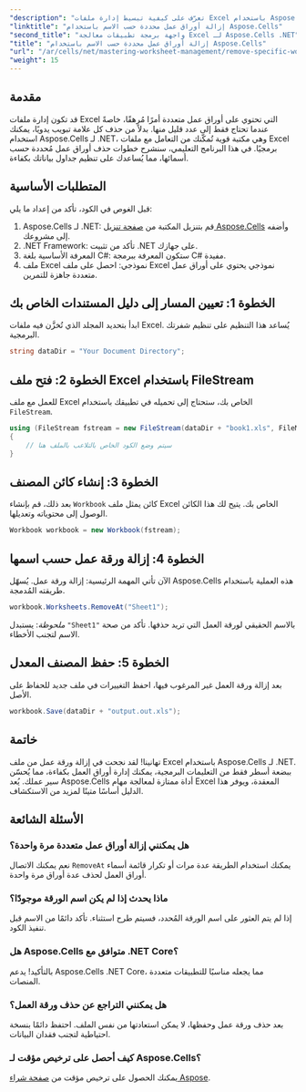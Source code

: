 ```yaml
---
"description": "تعرّف على كيفية تبسيط إدارة ملفات Excel باستخدام Aspose.Cells لـ .NET. يرشدك هذا الدليل إلى خطوات إزالة أوراق عمل محددة برمجيًا بالاسم، مما يوفر لك الوقت ويحافظ على تنظيم جداول بياناتك."
"linktitle": "إزالة أوراق عمل محددة حسب الاسم باستخدام Aspose.Cells"
"second_title": "واجهة برمجة تطبيقات معالجة Excel لـ Aspose.Cells .NET"
"title": "إزالة أوراق عمل محددة حسب الاسم باستخدام Aspose.Cells"
"url": "/ar/cells/net/mastering-worksheet-management/remove-specific-worksheets-by-name/"
"weight": 15
---
```


## مقدمة

قد تكون إدارة ملفات Excel التي تحتوي على أوراق عمل متعددة أمرًا مُرهقًا، خاصةً عندما تحتاج فقط إلى عدد قليل منها. بدلاً من حذف كل علامة تبويب يدويًا، يمكنك استخدام Aspose.Cells لـ .NET، وهي مكتبة قوية تُمكّنك من التعامل مع ملفات Excel برمجيًا. في هذا البرنامج التعليمي، سنشرح خطوات حذف أوراق عمل مُحددة حسب أسمائها، مما يُساعدك على تنظيم جداول بياناتك بكفاءة.

## المتطلبات الأساسية

قبل الغوص في الكود، تأكد من إعداد ما يلي:

1. Aspose.Cells لـ .NET: قم بتنزيل المكتبة من [صفحة تنزيل Aspose.Cells](https://releases.aspose.com/cells/net/) وأضفه إلى مشروعك.
2. .NET Framework: تأكد من تثبيت .NET على جهازك.
3. المعرفة الأساسية بلغة C#: ستكون المعرفة ببرمجة C# مفيدة.
4. ملف Excel نموذجي: احصل على ملف Excel نموذجي يحتوي على أوراق عمل متعددة جاهزة للتمرين.

## الخطوة 1: تعيين المسار إلى دليل المستندات الخاص بك

ابدأ بتحديد المجلد الذي تُخزَّن فيه ملفات Excel. يُساعد هذا التنظيم على تنظيم شفرتك البرمجية.

```csharp
string dataDir = "Your Document Directory";
```

## الخطوة 2: فتح ملف Excel باستخدام FileStream

للعمل مع ملف Excel الخاص بك، ستحتاج إلى تحميله في تطبيقك باستخدام `FileStream`.

```csharp
using (FileStream fstream = new FileStream(dataDir + "book1.xls", FileMode.Open))
{
    // سيتم وضع الكود الخاص بالتلاعب بالملف هنا
}
```

## الخطوة 3: إنشاء كائن المصنف

بعد ذلك، قم بإنشاء `Workbook` كائن يمثل ملف Excel الخاص بك. يتيح لك هذا الكائن الوصول إلى محتوياته وتعديلها.

```csharp
Workbook workbook = new Workbook(fstream);
```

## الخطوة 4: إزالة ورقة عمل حسب اسمها

الآن تأتي المهمة الرئيسية: إزالة ورقة عمل. يُسهّل Aspose.Cells هذه العملية باستخدام طريقته المُدمجة.

```csharp
workbook.Worksheets.RemoveAt("Sheet1");
```

*ملحوظة*: يستبدل `"Sheet1"` بالاسم الحقيقي لورقة العمل التي تريد حذفها. تأكد من صحة الاسم لتجنب الأخطاء.

## الخطوة 5: حفظ المصنف المعدل

بعد إزالة ورقة العمل غير المرغوب فيها، احفظ التغييرات في ملف جديد للحفاظ على الأصل.

```csharp
workbook.Save(dataDir + "output.out.xls");
```

## خاتمة

تهانينا! لقد نجحت في إزالة ورقة عمل من ملف Excel باستخدام Aspose.Cells لـ .NET. ببضعة أسطر فقط من التعليمات البرمجية، يمكنك إدارة أوراق العمل بكفاءة، مما يُحسّن سير عملك. يُعد Aspose.Cells أداة ممتازة لمعالجة مهام Excel المعقدة، ويوفر هذا الدليل أساسًا متينًا لمزيد من الاستكشاف.

## الأسئلة الشائعة

### هل يمكنني إزالة أوراق عمل متعددة مرة واحدة؟

نعم يمكنك الاتصال `RemoveAt` يمكنك استخدام الطريقة عدة مرات أو تكرار قائمة أسماء أوراق العمل لحذف عدة أوراق مرة واحدة.

### ماذا يحدث إذا لم يكن اسم الورقة موجودًا؟

إذا لم يتم العثور على اسم الورقة المُحدد، فسيتم طرح استثناء. تأكد دائمًا من الاسم قبل تنفيذ الكود.

### هل Aspose.Cells متوافق مع .NET Core؟

بالتأكيد! يدعم Aspose.Cells .NET Core، مما يجعله مناسبًا للتطبيقات متعددة المنصات.

### هل يمكنني التراجع عن حذف ورقة العمل؟

بعد حذف ورقة عمل وحفظها، لا يمكن استعادتها من نفس الملف. احتفظ دائمًا بنسخة احتياطية لتجنب فقدان البيانات.

### كيف أحصل على ترخيص مؤقت لـ Aspose.Cells؟

يمكنك الحصول على ترخيص مؤقت من [صفحة شراء Aspose](https://purchase.aspose.com/temporary-license/).